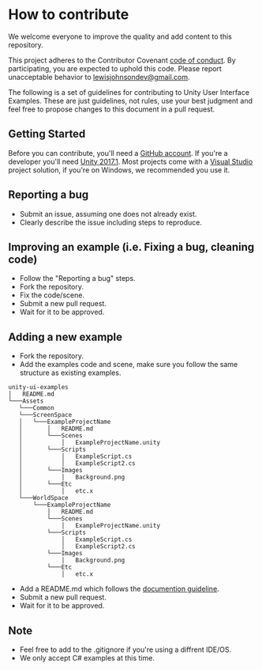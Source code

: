 # How to contribute

We welcome everyone to improve the quality and add content to this repository.

This project adheres to the Contributor Covenant [code of conduct](https://github.com/LewisJohnson/unity-ui-examples/blob/master/CODE_OF_CONDUCT.md). By participating, you are expected to uphold this code. Please report unacceptable behavior to lewisjohnsondev@gmail.com.

The following is a set of guidelines for contributing to Unity User Interface Examples. These are just guidelines, not rules, use your best judgment and feel free to propose changes to this document in a pull request.

## Getting Started
Before you can contribute, you'll need a [GitHub account](https://github.com/signup/free). If you're a developer you'll need [Unity 2017.1](https://unity3d.com/get-unity/download). Most projects come with a [Visual Studio](https://www.visualstudio.com/) project solution, if you're on Windows, we recommended you use it.

## Reporting a bug
* Submit an issue, assuming one does not already exist.
* Clearly describe the issue including steps to reproduce.

## Improving an example (i.e. Fixing a bug, cleaning code)
* Follow the "Reporting a bug" steps.
* Fork the repository.
* Fix the code/scene.
* Submit a new pull request.
* Wait for it to be approved.

 ## Adding a new example
 * Fork the repository.
 * Add the examples code and scene, make sure you follow the same structure as existing examples.
 ```
unity-ui-examples
│   README.md    
└───Assets
    └───Common
	└───ScreenSpace
	│	└───ExampleProjectName
	│		│   README.md
	│		└───Scenes
	│			│   ExampleProjectName.unity
	│		└───Scripts
	│			│   ExampleScript.cs
	│			│   ExampleScript2.cs
	│		└───Images
	│			│   Background.png
	│		└───Etc
	│			│   etc.x
	└───WorldSpace
		└───ExampleProjectName
			│   README.md
			└───Scenes
				│   ExampleProjectName.unity
			└───Scripts
				│   ExampleScript.cs
				│   ExampleScript2.cs
			└───Images
				│   Background.png
			└───Etc
				│   etc.x
```

 * Add a README.md which follows the [documention guideline](https://github.com/LewisJohnson/unity-ui-examples/blob/master/DOCUMENTATION.md).
 * Submit a new pull request.
 * Wait for it to be approved.

## Note 
 * Feel free to add to the .gitignore if you're using a diffrent IDE/OS.
 * We only accept C# examples at this time.
